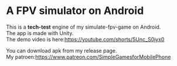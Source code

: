 # A FPV simulator on Android
This is a **tech-test** engine of my simulate-fpv-game on Android.  
The app is made with Unity.   
The demo video is here:https://youtube.com/shorts/5Unc_S0jyx0  

You can download apk from my release page.  
My patroen:https://www.patreon.com/SimpleGamesforMobilePhone  
